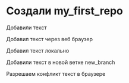 ﻿# Создали my_first_repo

Добавили текст

Добавил текст через веб браузер

Добавил текст локально

Добавили текст в новой ветке new_branch

Разрешаем конфликт текст в браузере

